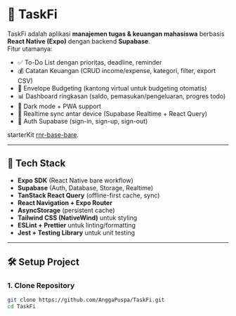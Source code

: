# 📱 TaskFi

TaskFi adalah aplikasi **manajemen tugas & keuangan mahasiswa** berbasis **React Native (Expo)** dengan backend **Supabase**.  
Fitur utamanya:
- ✅ To-Do List dengan prioritas, deadline, reminder
- 💰 Catatan Keuangan (CRUD income/expense, kategori, filter, export CSV)
- 🏦 Envelope Budgeting (kantong virtual untuk budgeting otomatis)
- 📊 Dashboard ringkasan (saldo, pemasukan/pengeluaran, progres todo)
- 🌙 Dark mode + PWA support
- 🔄 Realtime sync antar device (Supabase Realtime + React Query)
- 🔐 Auth Supabase (sign-in, sign-up, sign-out)

starterKit [rnr-base-bare](https://github.com/a0m0rajab/rnr-base-bare).

---

## 🚀 Tech Stack

- **Expo SDK** (React Native bare workflow)
- **Supabase** (Auth, Database, Storage, Realtime)
- **TanStack React Query** (offline-first cache, sync)
- **React Navigation + Expo Router**
- **AsyncStorage** (persistent cache)
- **Tailwind CSS (NativeWind)** untuk styling
- **ESLint + Prettier** untuk linting/formatting
- **Jest + Testing Library** untuk unit testing

---

## 🛠️ Setup Project

### 1. Clone Repository
```bash
git clone https://github.com/AnggaPuspa/TaskFi.git
cd TaskFi
